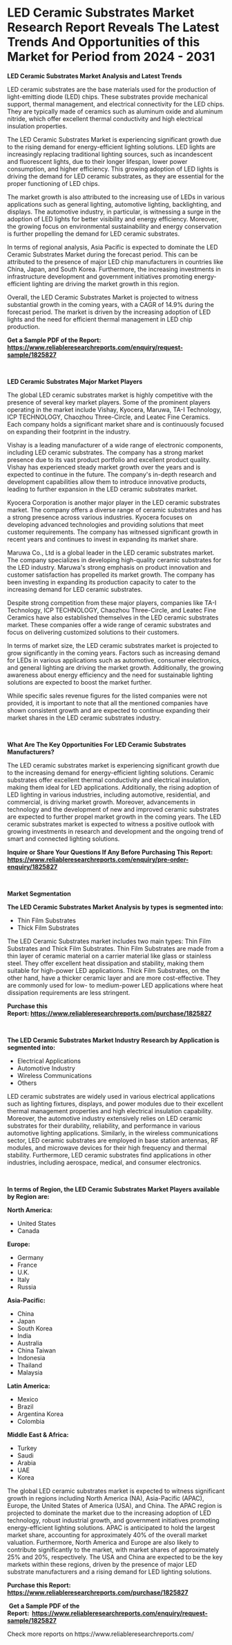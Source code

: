 <p><h1>LED Ceramic Substrates Market Research Report Reveals The Latest Trends And Opportunities of this Market for Period from 2024 - 2031</h1></p><p><strong>LED Ceramic Substrates Market Analysis and Latest Trends</strong></p>
<p><p>LED ceramic substrates are the base materials used for the production of light-emitting diode (LED) chips. These substrates provide mechanical support, thermal management, and electrical connectivity for the LED chips. They are typically made of ceramics such as aluminum oxide and aluminum nitride, which offer excellent thermal conductivity and high electrical insulation properties.</p><p>The LED Ceramic Substrates Market is experiencing significant growth due to the rising demand for energy-efficient lighting solutions. LED lights are increasingly replacing traditional lighting sources, such as incandescent and fluorescent lights, due to their longer lifespan, lower power consumption, and higher efficiency. This growing adoption of LED lights is driving the demand for LED ceramic substrates, as they are essential for the proper functioning of LED chips.</p><p>The market growth is also attributed to the increasing use of LEDs in various applications such as general lighting, automotive lighting, backlighting, and displays. The automotive industry, in particular, is witnessing a surge in the adoption of LED lights for better visibility and energy efficiency. Moreover, the growing focus on environmental sustainability and energy conservation is further propelling the demand for LED ceramic substrates.</p><p>In terms of regional analysis, Asia Pacific is expected to dominate the LED Ceramic Substrates Market during the forecast period. This can be attributed to the presence of major LED chip manufacturers in countries like China, Japan, and South Korea. Furthermore, the increasing investments in infrastructure development and government initiatives promoting energy-efficient lighting are driving the market growth in this region.</p><p>Overall, the LED Ceramic Substrates Market is projected to witness substantial growth in the coming years, with a CAGR of 14.9% during the forecast period. The market is driven by the increasing adoption of LED lights and the need for efficient thermal management in LED chip production.</p></p>
<p><strong>Get a Sample PDF of the Report:&nbsp; <a href="https://www.reliableresearchreports.com/enquiry/request-sample/1825827">https://www.reliableresearchreports.com/enquiry/request-sample/1825827</a></strong></p>
<p>&nbsp;</p>
<p><strong>LED Ceramic Substrates Major Market Players</strong></p>
<p><p>The global LED ceramic substrates market is highly competitive with the presence of several key market players. Some of the prominent players operating in the market include Vishay, Kyocera, Maruwa, TA-I Technology, ICP TECHNOLOGY, Chaozhou Three-Circle, and Leatec Fine Ceramics. Each company holds a significant market share and is continuously focused on expanding their footprint in the industry.</p><p>Vishay is a leading manufacturer of a wide range of electronic components, including LED ceramic substrates. The company has a strong market presence due to its vast product portfolio and excellent product quality. Vishay has experienced steady market growth over the years and is expected to continue in the future. The company's in-depth research and development capabilities allow them to introduce innovative products, leading to further expansion in the LED ceramic substrates market.</p><p>Kyocera Corporation is another major player in the LED ceramic substrates market. The company offers a diverse range of ceramic substrates and has a strong presence across various industries. Kyocera focuses on developing advanced technologies and providing solutions that meet customer requirements. The company has witnessed significant growth in recent years and continues to invest in expanding its market share.</p><p>Maruwa Co., Ltd is a global leader in the LED ceramic substrates market. The company specializes in developing high-quality ceramic substrates for the LED industry. Maruwa's strong emphasis on product innovation and customer satisfaction has propelled its market growth. The company has been investing in expanding its production capacity to cater to the increasing demand for LED ceramic substrates.</p><p>Despite strong competition from these major players, companies like TA-I Technology, ICP TECHNOLOGY, Chaozhou Three-Circle, and Leatec Fine Ceramics have also established themselves in the LED ceramic substrates market. These companies offer a wide range of ceramic substrates and focus on delivering customized solutions to their customers.</p><p>In terms of market size, the LED ceramic substrates market is projected to grow significantly in the coming years. Factors such as increasing demand for LEDs in various applications such as automotive, consumer electronics, and general lighting are driving the market growth. Additionally, the growing awareness about energy efficiency and the need for sustainable lighting solutions are expected to boost the market further.</p><p>While specific sales revenue figures for the listed companies were not provided, it is important to note that all the mentioned companies have shown consistent growth and are expected to continue expanding their market shares in the LED ceramic substrates industry.</p></p>
<p>&nbsp;</p>
<p><strong>What Are The Key Opportunities For LED Ceramic Substrates Manufacturers?</strong></p>
<p><p>The LED ceramic substrates market is experiencing significant growth due to the increasing demand for energy-efficient lighting solutions. Ceramic substrates offer excellent thermal conductivity and electrical insulation, making them ideal for LED applications. Additionally, the rising adoption of LED lighting in various industries, including automotive, residential, and commercial, is driving market growth. Moreover, advancements in technology and the development of new and improved ceramic substrates are expected to further propel market growth in the coming years. The LED ceramic substrates market is expected to witness a positive outlook with growing investments in research and development and the ongoing trend of smart and connected lighting solutions.</p></p>
<p><strong>Inquire or Share Your Questions If Any Before Purchasing This Report: <a href="https://www.reliableresearchreports.com/enquiry/pre-order-enquiry/1825827">https://www.reliableresearchreports.com/enquiry/pre-order-enquiry/1825827</a></strong></p>
<p>&nbsp;</p>
<p><strong>Market Segmentation</strong></p>
<p><strong>The LED Ceramic Substrates Market Analysis by types is segmented into:</strong></p>
<p><ul><li>Thin Film Substrates</li><li>Thick Film Substrates</li></ul></p>
<p><p>The LED Ceramic Substrates market includes two main types: Thin Film Substrates and Thick Film Substrates. Thin Film Substrates are made from a thin layer of ceramic material on a carrier material like glass or stainless steel. They offer excellent heat dissipation and stability, making them suitable for high-power LED applications. Thick Film Substrates, on the other hand, have a thicker ceramic layer and are more cost-effective. They are commonly used for low- to medium-power LED applications where heat dissipation requirements are less stringent.</p></p>
<p><strong>Purchase this Report:&nbsp;<a href="https://www.reliableresearchreports.com/purchase/1825827">https://www.reliableresearchreports.com/purchase/1825827</a></strong></p>
<p>&nbsp;</p>
<p><strong>The LED Ceramic Substrates Market Industry Research by Application is segmented into:</strong></p>
<p><ul><li>Electrical Applications</li><li>Automotive Industry</li><li>Wireless Communications</li><li>Others</li></ul></p>
<p><p>LED ceramic substrates are widely used in various electrical applications such as lighting fixtures, displays, and power modules due to their excellent thermal management properties and high electrical insulation capability. Moreover, the automotive industry extensively relies on LED ceramic substrates for their durability, reliability, and performance in various automotive lighting applications. Similarly, in the wireless communications sector, LED ceramic substrates are employed in base station antennas, RF modules, and microwave devices for their high frequency and thermal stability. Furthermore, LED ceramic substrates find applications in other industries, including aerospace, medical, and consumer electronics.</p></p>
<p>&nbsp;</p>
<p><strong>In terms of Region, the LED Ceramic Substrates Market Players available by Region are:</strong></p>
<p>
    <p> <strong> North America: </strong>
        <ul>
            <li>United States</li>
            <li>Canada</li>
        </ul>
        </p> 
    <p> <strong> Europe: </strong>
        <ul>
            <li>Germany</li>
            <li>France</li>
            <li>U.K.</li>
            <li>Italy</li>
            <li>Russia</li>
        </ul>
        </p> 
    <p> <strong> Asia-Pacific: </strong>
        <ul>
            <li>China</li>
            <li>Japan</li>
            <li>South Korea</li>
            <li>India</li>
            <li>Australia</li>
            <li>China Taiwan</li>
            <li>Indonesia</li>
            <li>Thailand</li>
            <li>Malaysia</li>
        </ul>
        </p> 
    <p> <strong> Latin America: </strong>
        <ul>
            <li>Mexico</li>
            <li>Brazil</li>
            <li>Argentina Korea</li>
            <li>Colombia</li>
        </ul>
        </p> 
    <p> <strong> Middle East & Africa: </strong>
        <ul>
            <li>Turkey</li>
            <li>Saudi</li>
            <li>Arabia</li>
            <li>UAE</li>
            <li>Korea</li>
        </ul>
    </p>
    </p>
<p><p>The global LED ceramic substrates market is expected to witness significant growth in regions including North America (NA), Asia-Pacific (APAC), Europe, the United States of America (USA), and China. The APAC region is projected to dominate the market due to the increasing adoption of LED technology, robust industrial growth, and government initiatives promoting energy-efficient lighting solutions. APAC is anticipated to hold the largest market share, accounting for approximately 40% of the overall market valuation. Furthermore, North America and Europe are also likely to contribute significantly to the market, with market shares of approximately 25% and 20%, respectively. The USA and China are expected to be the key markets within these regions, driven by the presence of major LED substrate manufacturers and a rising demand for LED lighting solutions.</p></p>
<p><strong>Purchase this Report: <a href="https://www.reliableresearchreports.com/purchase/1825827">https://www.reliableresearchreports.com/purchase/1825827</a></strong></p>
<p>&nbsp;<strong>Get a Sample PDF of the Report:&nbsp;&nbsp;<a href="https://www.reliableresearchreports.com/enquiry/request-sample/1825827">https://www.reliableresearchreports.com/enquiry/request-sample/1825827</a></strong></p>
<p><strong></strong></p>
<p>Check more reports on https://www.reliableresearchreports.com/</p>